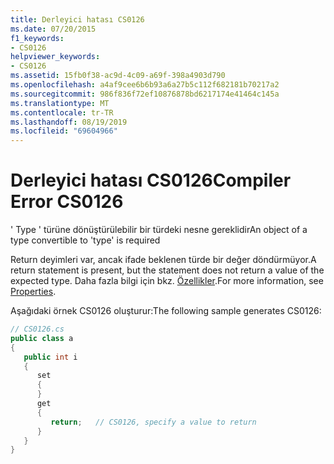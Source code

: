 ```yaml
---
title: Derleyici hatası CS0126
ms.date: 07/20/2015
f1_keywords:
- CS0126
helpviewer_keywords:
- CS0126
ms.assetid: 15fb0f38-ac9d-4c09-a69f-398a4903d790
ms.openlocfilehash: a4af9cee6b6b93a6a27b5c112f682181b70217a2
ms.sourcegitcommit: 986f836f72ef10876878bd6217174e41464c145a
ms.translationtype: MT
ms.contentlocale: tr-TR
ms.lasthandoff: 08/19/2019
ms.locfileid: "69604966"
---
```

# <a name="compiler-error-cs0126"></a><span data-ttu-id="816da-102">Derleyici hatası CS0126</span><span class="sxs-lookup"><span data-stu-id="816da-102">Compiler Error CS0126</span></span>
<span data-ttu-id="816da-103">' Type ' türüne dönüştürülebilir bir türdeki nesne gereklidir</span><span class="sxs-lookup"><span data-stu-id="816da-103">An object of a type convertible to 'type' is required</span></span>  
  
 <span data-ttu-id="816da-104">Return deyimleri var, ancak ifade beklenen türde bir değer döndürmüyor.</span><span class="sxs-lookup"><span data-stu-id="816da-104">A return statement is present, but the statement does not return a value of the expected type.</span></span> <span data-ttu-id="816da-105">Daha fazla bilgi için bkz. [Özellikler](../programming-guide/classes-and-structs/properties.md).</span><span class="sxs-lookup"><span data-stu-id="816da-105">For more information, see [Properties](../programming-guide/classes-and-structs/properties.md).</span></span>  
  
 <span data-ttu-id="816da-106">Aşağıdaki örnek CS0126 oluşturur:</span><span class="sxs-lookup"><span data-stu-id="816da-106">The following sample generates CS0126:</span></span>  
  
```csharp  
// CS0126.cs  
public class a  
{  
   public int i  
   {  
      set  
      {  
      }  
      get  
      {  
         return;   // CS0126, specify a value to return  
      }  
   }  
}  
```
